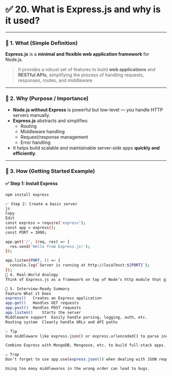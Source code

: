 # ✅ 20. What is Express.js and why is it used?

---

### 🔹 1. What (Simple Definition)

**Express.js** is a **minimal and flexible web application framework** for Node.js.

> It provides a robust set of features to build **web applications** and **RESTful APIs**, simplifying the process of handling requests, responses, routes, and middleware.

---

### 🔹 2. Why (Purpose / Importance)

- **Node.js without Express** is powerful but low-level — you handle HTTP servers manually.
- **Express.js** abstracts and simplifies:
  - Routing
  - Middleware handling
  - Request/response management
  - Error handling
- It helps build scalable and maintainable server-side apps **quickly and efficiently**.

---

### 🔹 3. How (Getting Started Example)

#### ✅ Step 1: Install Express

```bash
npm install express

✅ Step 2: Create a basic server
js
Copy
Edit
const express = require('express');
const app = express();
const PORT = 3000;

app.get('/', (req, res) => {
  res.send('Hello from Express.js!');
});

app.listen(PORT, () => {
  console.log(`Server is running at http://localhost:${PORT}`);
});
🔹 4. Real-World Analogy
Think of Express.js as a framework on top of Node’s http module that gives you tools, shortcuts, and a clean structure — like jQuery did for vanilla JavaScript.

🔹 5. Interview-Ready Summary
Feature	What it Does
express()	Creates an Express application
app.get()	Handles GET requests
app.post()	Handles POST requests
app.listen()	Starts the server
Middleware support	Easily handle parsing, logging, auth, etc.
Routing system	Cleanly handle URLs and API paths

💡 Tip
Use middleware like express.json() or express.urlencoded() to parse incoming request data.

Combine Express with MongoDB, Mongoose, etc. to build full-stack apps.

⚠️ Trap
Don’t forget to use app.use(express.json()) when dealing with JSON requests.

Using too many middlewares in the wrong order can lead to bugs.